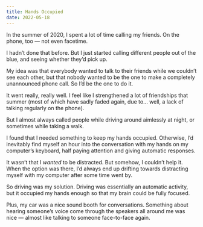 ```yaml
---
title: Hands Occupied
date: 2022-05-18
---
```


In the summer of 2020, I spent a lot of time calling my friends. On the phone, too — not even facetime.

I hadn’t done that before. But I just started calling different people out of the blue, and seeing whether they’d pick up.

My idea was that everybody wanted to talk to their friends while we couldn’t see each other, but that nobody wanted to be the one to make a completely unannounced phone call. So I’d be the one to do it.

It went really, really well. I feel like I strengthened a lot of friendships that summer (most of which have sadly faded again, due to... well, a lack of talking regularly on the phone).

But I almost always called people while driving around aimlessly at night, or sometimes while taking a walk.

I found that I needed something to keep my hands occupied. Otherwise, I’d inevitably find myself an hour into the conversation with my hands on my computer’s keyboard, half paying attention and giving automatic responses.

It wasn’t that I _wanted_ to be distracted. But somehow, I couldn’t help it. When the option was there, I’d always end up drifting towards distracting myself with my computer after some time went by.

So driving was my solution. Driving was essentially an automatic activity, but it occupied my hands enough so that my brain could be fully focused.

Plus, my car was a nice sound booth for conversations. Something about hearing someone’s voice come through the speakers all around me was nice — almost like talking to someone face-to-face again.
